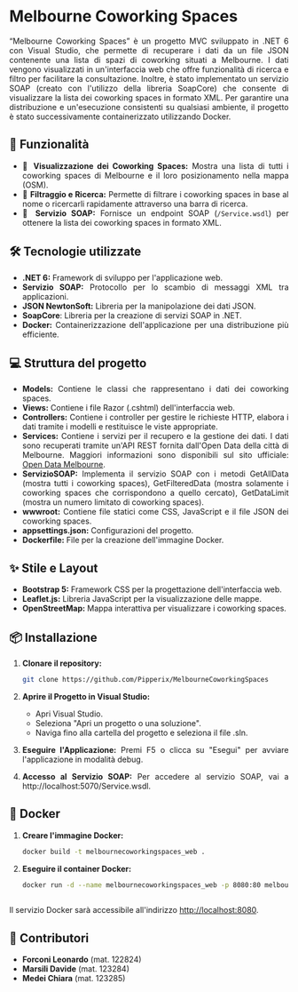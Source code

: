 <div style="text-align: justify;">
   
   # Melbourne Coworking Spaces
   
   “Melbourne Coworking Spaces” è un progetto MVC sviluppato in .NET 6 con Visual Studio, che permette di recuperare i dati da un file JSON contenente una lista di spazi di coworking situati a Melbourne. I dati vengono visualizzati in un'interfaccia web che offre funzionalità di ricerca e filtro per facilitare la consultazione. Inoltre, è stato implementato un servizio SOAP (creato con l'utilizzo della libreria SoapCore) che consente di visualizzare la lista dei coworking spaces in formato XML. Per garantire una distribuzione e un'esecuzione consistenti su qualsiasi ambiente, il progetto è stato successivamente containerizzato utilizzando Docker.
   
   ## 🚀 Funzionalità
   - 🔎 **Visualizzazione dei Coworking Spaces:** Mostra una lista di tutti i coworking spaces di Melbourne e il loro posizionamento nella mappa (OSM).
   - 📑 **Filtraggio e Ricerca:** Permette di filtrare i coworking spaces in base al nome o ricercarli rapidamente attraverso una barra di ricerca.
   - 📡 **Servizio SOAP:** Fornisce un endpoint SOAP (`/Service.wsdl`) per ottenere la lista dei coworking spaces in formato XML.
   
   ## 🛠️ Tecnologie utilizzate
   - **.NET 6:** Framework di sviluppo per l'applicazione web.
   - **Servizio SOAP:** Protocollo per lo scambio di messaggi XML tra applicazioni.
   - **JSON NewtonSoft:** Libreria per la manipolazione dei dati JSON.
   - **SoapCore**: Libreria per la creazione di servizi SOAP in .NET.
   - **Docker:** Containerizzazione dell'applicazione per una distribuzione più efficiente.
   
   ## 💻 Struttura del progetto
   - **Models:** Contiene le classi che rappresentano i dati dei coworking spaces.
   - **Views:** Contiene i file Razor (.cshtml) dell'interfaccia web.
   - **Controllers:** Contiene i controller per gestire le richieste HTTP, elabora i dati tramite i modelli e restituisce le viste appropriate.
   - **Services:** Contiene i servizi per il recupero e la gestione dei dati. I dati sono recuperati tramite un'API REST fornita dall'Open Data della città di Melbourne. Maggiori informazioni sono disponibili sul sito ufficiale: [Open Data Melbourne](https://data.melbourne.vic.gov.au/pages/home/).
   - **ServizioSOAP:** Implementa il servizio SOAP con i metodi GetAllData (mostra tutti i coworking spaces), GetFilteredData (mostra solamente i coworking spaces che corrispondono a quello cercato), GetDataLimit (mostra un numero limitato di coworking spaces).
   - **wwwroot:** Contiene file statici come CSS, JavaScript e il file JSON dei coworking spaces.
   - **appsettings.json:** Configurazioni del progetto.
   - **Dockerfile:** File per la creazione dell'immagine Docker.
   
   ## ✨ Stile e Layout
   - **Bootstrap 5:** Framework CSS per la progettazione dell'interfaccia web.
   - **Leaflet.js:** Libreria JavaScript per la visualizzazione delle mappe.
   - **OpenStreetMap:** Mappa interattiva per visualizzare i coworking spaces.
   
   ## 📦 Installazione
   1. **Clonare il repository:**
      ```bash
      git clone https://github.com/Pipperix/MelbourneCoworkingSpaces
   2. **Aprire il Progetto in Visual Studio:**
      - Apri Visual Studio.
      - Seleziona "Apri un progetto o una soluzione".
      - Naviga fino alla cartella del progetto e seleziona il file .sln.
   
   3. **Eseguire l'Applicazione:**
   Premi F5 o clicca su "Esegui" per avviare l'applicazione in modalità debug.
   4. **Accesso al Servizio SOAP:**
   Per accedere al servizio SOAP, vai a http://localhost:5070/Service.wsdl.
   
   ## 🐳 Docker
   1. **Creare l'immagine Docker:**
      ```bash
      docker build -t melbournecoworkingspaces_web .
   2. **Eseguire il container Docker:**
      ```bash
      docker run -d --name melbournecoworkingspaces_web -p 8080:80 melbournecoworkingspaces_web
   
   Il servizio Docker sarà accessibile all'indirizzo [http://localhost:8080](http://localhost:8080).
   
   ## 🤝 Contributori
   - **Forconi Leonardo** (mat. 122824)
   - **Marsili Davide** (mat. 123284)
   - **Medei Chiara** (mat. 123285)

</div>